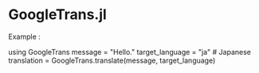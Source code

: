 # GoogleTrans.jl
Example :

using GoogleTrans
message = "Hello."
target_language = "ja" # Japanese
translation = GoogleTrans.translate(message, target_language)
